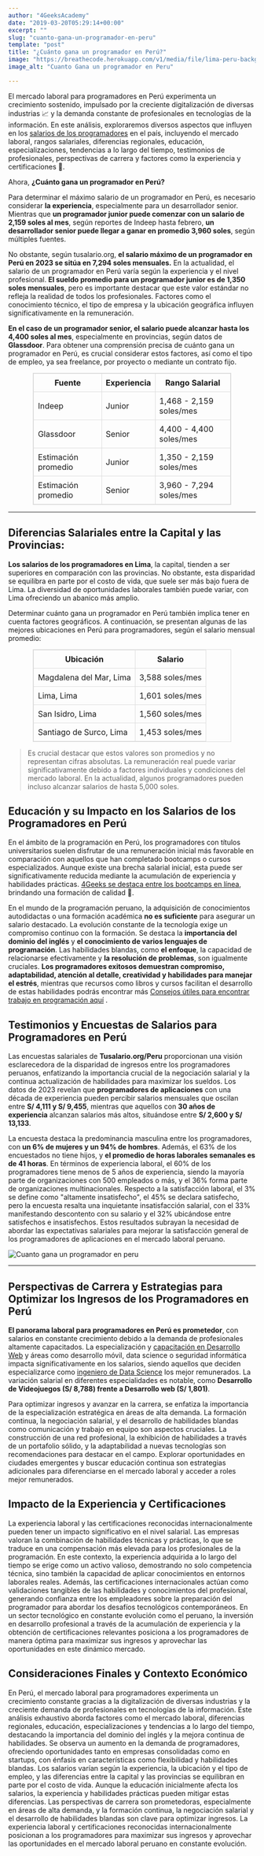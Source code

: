 ```yaml
---
author: "4GeeksAcademy"
date: "2019-03-20T05:29:14+00:00"
excerpt: ""
slug: "cuanto-gana-un-programador-en-peru"
template: "post" 
title: "¿Cuánto gana un programador en Perú?"
image: "https://breathecode.herokuapp.com/v1/media/file/lima-peru-background-jpg"
image_alt: "Cuanto Gana un programador en Peru"

---
```



El mercado laboral para programadores en Perú experimenta un crecimiento sostenido, impulsado por la creciente digitalización de diversas industrias 📈 y la demanda constante de profesionales en tecnologías de la información. En este análisis, exploraremos diversos aspectos que influyen en los [salarios de los programadores](https://4geeksacademy.com/es/cuanto-gana-un-programador/cuanto-gana-un-programador) en el país, incluyendo el mercado laboral, rangos salariales, diferencias regionales, educación, especializaciones, tendencias a lo largo del tiempo, testimonios de profesionales, perspectivas de carrera y factores como la experiencia y certificaciones 🤑.



 Ahora, **¿Cuánto gana un programador en Perú?**

Para determinar el máximo salario de un programador en Perú, es necesario considerar **la experiencia**, especialmente para un desarrollador senior. Mientras que **un programador junior puede comenzar con un salario de 2,159 soles al mes**, según reportes de Indeep hasta febrero, **un desarrollador senior puede llegar a ganar en promedio 3,960 soles**, según múltiples fuentes.

No obstante, según tusalario.org, **el salario máximo de un programador en Perú en 2023 se sitúa en 7,294 soles mensuales.**
En la actualidad, el salario de un programador en Perú varía según la experiencia y el nivel profesional. **El sueldo promedio para un programador junior es de 1,350 soles mensuales**, pero es importante destacar que este valor estándar no refleja la realidad de todos los profesionales. Factores como el conocimiento técnico, el tipo de empresa y la ubicación geográfica influyen significativamente en la remuneración.

**En el caso de un programador senior, el salario puede alcanzar hasta los 4,400 soles al mes**, especialmente en provincias, según datos de **Glassdoor**. Para obtener una comprensión precisa de cuánto gana un programador en Perú, es crucial considerar estos factores, así como el tipo de empleo, ya sea freelance, por proyecto o mediante un contrato fijo.

<style>
  table {
    width: 80%;
    border-collapse: collapse;
    border: 1px solid #ddd;
	margin: 0 auto;
  }

  th, td {
    padding: 8px;
    border: 1px solid #ddd;
  }
	
	tr:hover {
		background-color: #c4d6f2;
	}	
</style>

<table>
  <thead>
    <tr>
      <th>Fuente</th>
      <th>Experiencia</th>
      <th>Rango Salarial</th>
    </tr>
  </thead>
  <tbody>
    <tr>
      <td>Indeep</td>
      <td>Junior</td>
      <td>1,468 - 2,159 soles/mes</td>
    </tr>
		<tr>
      <td>Glassdoor</td>
      <td>Senior</td>
      <td>4,400 - 4,400 soles/mes</td>
    </tr>
    <tr>
      <td>Estimación promedio</td>
      <td>Junior</td>
      <td>1,350 - 2,159 soles/mes</td>
    </tr>
    <tr>
      <td>Estimación promedio</td>
      <td>Senior</td>
      <td>3,960 - 7,294 soles/mes</td>
    </tr>
  </tbody>
</table>

---

## Diferencias Salariales entre la Capital y las Provincias:

**Los salarios de los programadores en Lima**, la capital, tienden a ser superiores en comparación con las provincias. No obstante, esta disparidad se equilibra en parte por el costo de vida, que suele ser más bajo fuera de Lima. La diversidad de oportunidades laborales también puede variar, con Lima ofreciendo un abanico más amplio.

Determinar cuánto gana un programador en Perú también implica tener en cuenta factores geográficos. A continuación, se presentan algunas de las mejores ubicaciones en Perú para programadores, según el salario mensual promedio:

| Ubicación                | Salario         |
|--------------------------|-----------------|
| Magdalena del Mar, Lima  | 3,588 soles/mes |
| Lima, Lima               | 1,601 soles/mes |
| San Isidro, Lima         | 1,560 soles/mes |
| Santiago de Surco, Lima  | 1,453 soles/mes |


> Es crucial destacar que estos valores son promedios y no representan cifras absolutas. La remuneración real puede variar significativamente debido a factores individuales y condiciones del mercado laboral. En la actualidad, algunos programadores pueden incluso alcanzar salarios de hasta 5,000 soles.

## Educación y su Impacto en los Salarios de los Programadores en Perú

En el ámbito de la programación en Perú, los programadores con títulos universitarios suelen disfrutar de una remuneración inicial más favorable en comparación con aquellos que han completado bootcamps o cursos especializados. Aunque existe una brecha salarial inicial, esta puede ser significativamente reducida mediante la acumulación de experiencia y habilidades prácticas. [4Geeks se destaca entre los bootcamps en línea](https://4geeksacademy.com/es/coding-campus/online-bootcamp-programacion?lang=es), brindando una formación de calidad 🚀.

En el mundo de la programación peruano, la adquisición de conocimientos autodidactas o una formación académica **no es suficiente** para asegurar un salario destacado. La evolución constante de la tecnología exige un compromiso continuo con la formación. Se destaca la **importancia del dominio del inglés** y **el conocimiento de varios lenguajes de programación**. Las habilidades blandas, como **el enfoque**, la capacidad de relacionarse efectivamente y **la resolución de problemas**, son igualmente cruciales. **Los programadores exitosos demuestran compromiso, adaptabilidad, atención al detalle, creatividad y habilidades para manejar el estrés**, mientras que recursos como libros y cursos facilitan el desarrollo de estas habilidades podrás encontrar más  [Consejos útiles para encontrar trabajo en programación aquí](https://4geeksacademy.com/es/cuanto-gana-un-programador/tips-para-encontrar-trabajo) .

## Testimonios y Encuestas de Salarios para Programadores en Perú

Las encuestas salariales de **Tusalario.org/Peru** proporcionan una visión esclarecedora de la disparidad de ingresos entre los programadores peruanos, enfatizando la importancia crucial de la negociación salarial y la continua actualización de habilidades para maximizar los sueldos. Los datos de 2023 revelan que **programadores de aplicaciones** con una década de experiencia pueden percibir salarios mensuales que oscilan entre **S/ 4,111 y S/ 9,455**, mientras que aquellos con **30 años de experiencia** alcanzan salarios más altos, situándose entre **S/ 2,600 y S/ 13,133**.

La encuesta destaca la predominancia masculina entre los programadores, con **un 6% de mujeres y un 94% de hombres**. Además, el 63% de los encuestados no tiene hijos, y **el promedio de horas laborales semanales es de 41 horas**. En términos de experiencia laboral, el 60% de los programadores tiene menos de 5 años de experiencia, siendo la mayoría parte de organizaciones con 500 empleados o más, y el 36% forma parte de organizaciones multinacionales. Respecto a la satisfacción laboral, el 3% se define como "altamente insatisfecho", el 45% se declara satisfecho, pero la encuesta resalta una inquietante insatisfacción salarial, con el 33% manifestando descontento con su salario y el 32% ubicándose entre satisfechos e insatisfechos. Estos resultados subrayan la necesidad de abordar las expectativas salariales para mejorar la satisfacción general de los programadores de aplicaciones en el mercado laboral peruano.


![Cuanto gana un programador en peru](https://breathecode.herokuapp.com/v1/media/file/grafico-satisfaccion-peru-salarios-png)

---
## Perspectivas de Carrera y Estrategias para Optimizar los Ingresos de los Programadores en Perú

**El panorama laboral para programadores en Perú es prometedor**, con salarios en constante crecimiento debido a la demanda de profesionales altamente capacitados. La especialización y [capacitación en Desarrollo Web](https://4geeksacademy.com/es/coding-bootcamps/desarrollador-full-stack?lang=es) y áreas como desarrollo  móvil, data science o seguridad informática impacta significativamente en los salarios, siendo aquellos que  deciden especializarce como [ingeniero de Data Science](https://4geeksacademy.com/es/coding-bootcamps/curso-datascience-machine-learning)  los mejor remunerados. La variación salarial en diferentes especialidades es notable, como **Desarrollo de Videojuegos (S/ 8,788) frente a Desarrollo web (S/ 1,801)**.

Para optimizar ingresos y avanzar en la carrera, se enfatiza la importancia de la especialización estratégica en áreas de alta demanda. La formación continua, la negociación salarial, y el desarrollo de habilidades blandas como comunicación y trabajo en equipo son aspectos cruciales. La construcción de una red profesional, la exhibición de habilidades a través de un portafolio sólido, y la adaptabilidad a nuevas tecnologías son recomendaciones para destacar en el campo. Explorar oportunidades en ciudades emergentes y buscar educación continua son estrategias adicionales para diferenciarse en el mercado laboral y acceder a roles mejor remunerados.

## Impacto de la Experiencia y Certificaciones

La experiencia laboral y las certificaciones reconocidas internacionalmente pueden tener un impacto significativo en el nivel salarial. Las empresas valoran la combinación de habilidades técnicas y prácticas, lo que se traduce en una compensación más elevada para los profesionales de la programación. En este contexto, la experiencia adquirida a lo largo del tiempo se erige como un activo valioso, demostrando no solo competencia técnica, sino también la capacidad de aplicar conocimientos en entornos laborales reales. Además, las certificaciones internacionales actúan como validaciones tangibles de las habilidades y conocimientos del profesional, generando confianza entre los empleadores sobre la preparación del programador para abordar los desafíos tecnológicos contemporáneos. En un sector tecnológico en constante evolución como el peruano, la inversión en desarrollo profesional a través de la acumulación de experiencia y la obtención de certificaciones relevantes posiciona a los programadores de manera óptima para maximizar sus ingresos y aprovechar las oportunidades en este dinámico mercado.

## Consideraciones Finales y Contexto Económico

En Perú, el mercado laboral para programadores experimenta un crecimiento constante gracias a la digitalización de diversas industrias y la creciente demanda de profesionales en tecnologías de la información. Este análisis exhaustivo aborda factores como el mercado laboral, diferencias regionales, educación, especializaciones y tendencias a lo largo del tiempo, destacando la importancia del dominio del inglés y la mejora continua de habilidades. Se observa un aumento en la demanda de programadores, ofreciendo oportunidades tanto en empresas consolidadas como en startups, con énfasis en características como flexibilidad y habilidades blandas. Los salarios varían según la experiencia, la ubicación y el tipo de empleo, y las diferencias entre la capital y las provincias se equilibran en parte por el costo de vida. Aunque la educación inicialmente afecta los salarios, la experiencia y habilidades prácticas pueden mitigar estas diferencias. Las perspectivas de carrera son prometedoras, especialmente en áreas de alta demanda, y la formación continua, la negociación salarial y el desarrollo de habilidades blandas son clave para optimizar ingresos. La experiencia laboral y certificaciones reconocidas internacionalmente posicionan a los programadores para maximizar sus ingresos y aprovechar las oportunidades en el mercado laboral peruano en constante evolución.

